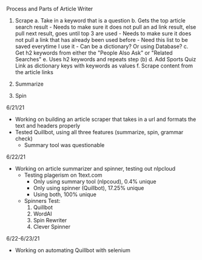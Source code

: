 Process and Parts of Article Writer
1. Scrape
    a. Take in a keyword that is a question
    b. Gets the top article search result
        - Needs to make sure it does not pull an ad link result, else pull next result, goes until top 3 are used
        - Needs to make sure it does not pull a link that has already been used before
            - Need this list to be saved everytime I use it
            - Can be a dictionary? Or using Database?
    c. Get h2 keywords from either the "People Also Ask" or "Related Searches"
    e. Uses h2 keywords and repeats step (b)
    d. Add Sports Quiz Link as dictionary keys with keywords as values
    f. Scrape content from the article links

2. Summarize

3. Spin

6/21/21
- Working on building an article scraper that takes in a url and formats the text and headers properly
- Tested Quillbot, using all three features (summarize, spin, grammar check)
    - Summary tool was questionable

6/22/21
- Working on article summarizer and spinner, testing out nlpcloud
    - Testing plagerism on 1text.com
        - Only using summary tool (nlpcoud), 0.4% unique
        - Only using spinner (Quillbot), 17.25% unique
        - Using both, 100% unique
    - Spinners Test:
        1. Quillbot
        2. WordAI
        3. Spin Rewriter
        4. Clever Spinner

6/22-6/23/21
- Working on automating Quillbot with selenium